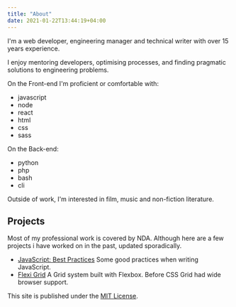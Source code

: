 ```yaml
---
title: "About"
date: 2021-01-22T13:44:19+04:00
---
```


I'm a web developer, engineering manager and technical writer with over 15 years experience.

I enjoy mentoring developers, optimising processes, and finding pragmatic solutions to engineering problems.

On the Front-end I'm proficient or comfortable with:
- javascript 
- node 
- react 
- html
- css 
- sass

On the Back-end:
- python
- php 
- bash
- cli

Outside of work, I'm interested in film, music and non-fiction literature.


## Projects

Most of my professional work is covered by NDA. Although here are a few projects i have worked on in the past, updated sporadically.

- [JavaScript: Best Practices](https://github.com/hot-meal/javascript-best-practices) Some good practices when writing JavaScript.
- [Flexi Grid]() A Grid system built with Flexbox. Before CSS Grid had wide browser support.

This site is published under the [MIT License](https://choosealicense.com/licenses/mit/).